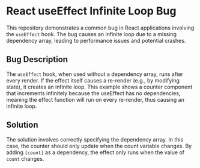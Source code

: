 # React useEffect Infinite Loop Bug

This repository demonstrates a common bug in React applications involving the `useEffect` hook.  The bug causes an infinite loop due to a missing dependency array, leading to performance issues and potential crashes.

## Bug Description

The `useEffect` hook, when used without a dependency array, runs after every render. If the effect itself causes a re-render (e.g., by modifying state), it creates an infinite loop. This example shows a counter component that increments infinitely because the useEffect has no dependencies, meaning the effect function will run on every re-render, thus causing an infinite loop.

## Solution

The solution involves correctly specifying the dependency array. In this case, the counter should only update when the count variable changes. By adding `[count]` as a dependency, the effect only runs when the value of `count` changes.